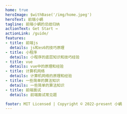 ```yaml
---
home: true
heroImage: $withBase('/img/home.jpeg')
heroText: 前端小蜗
tagline: 前端小蜗的总结归纳
actionText: Get Start →
actionLink: /guide/
features:
- title: 前端js
  details: js和es6的技巧原理
- title: 小程序
  details: 小程序的底层知识和技巧经验
- title: vue
  details: vue中的原理和经验
- title: 计算机网络
  details: 计算机网络的原理和经验
- title: 一些简单的算法知识
  details: 一些简单的算法知识
- title: 前端面试
  details: 前端面试常见题

footer: MIT Licensed | Copyright © 2022-present 小蜗
---
```


<!-- # Hello VuePress

asda mj -->

